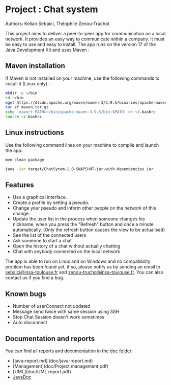 # Project : Chat system

Authors: Kelian Sebaici, Théophile Zenou-Truchot

This project aims to deliver a peer-to-peer app for communication on a local network. It provides an easy way to communicate within a company. It must be easy to use and easy to install.
The app runs on the version 17 of the Java Development Kit and uses Maven :

## Maven installation
If Maven is not installed on your machine, use the following commands to install it (Linux only) :

```bash
mkdir -p ~/bin
cd ~/bin
wget https://dlcdn.apache.org/maven/maven-3/3.9.5/binaries/apache-maven-3.9.5-bin.tar.gz -O maven.tar.gz
tar xf maven.tar.gz
echo 'export PATH=~/bin/apache-maven-3.9.5/bin:$PATH' >> ~/.bashrc
source ~/.bashrc
```


## Linux instructions

Use the following command lines on your machine to compile and launch the app:

```bash
mvn clean package
```

```bash
java -jar target/ChatSytem-1.0-SNAPSHOT-jar-with-dependencies.jar
```


## Features

- Use a graphical interface.
- Create a profile by setting a pseudo.
- Change your pseudo and inform other people on the network of this change.
- Update the user list in the process when someone changes his nickname, when you press the "Refresh" button and once a minute automatically. (Only the refresh button causes the view to be actualised)
- See the list of the connected users
- Ask someone to start a chat
- Open the history of a chat without actually chatting
- Chat with anybody connected on the local network


The app is able to run on Linux and on Windows and no compatibility problem has been found yet, if so, please notify us by sending an email to <sebaici@insa-toulouse.fr> and <zenou-trucho@insa-toulouse.fr>. You can also contact us if you find a bug.

## Known bugs
- Number of userConnect not updated
- Message send twice with same session using SSH
- Stop Chat Session doesn't work sometimes
- Auto disconnect

## Documentation and reports

You can find all reports and documentation in the [doc folder](doc):
- [java-report.md] (doc/java-report.md)
- [Management](doc/Project management.pdf)
- [UML](doc/UML report.pdf)
- [JavaDoc](doc/javadoc/index.html)